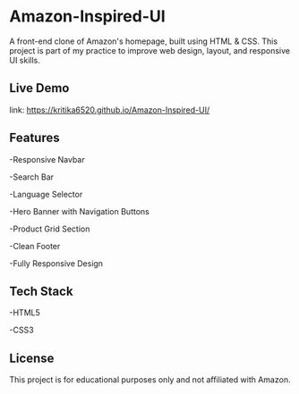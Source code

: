 # Amazon-Inspired-UI
A front-end clone of Amazon's homepage, built using HTML & CSS.
This project is part of my practice to improve web design, layout, and responsive UI skills.

## Live Demo 
link: https://kritika6520.github.io/Amazon-Inspired-UI/

## Features
-Responsive Navbar

-Search Bar

-Language Selector

-Hero Banner with Navigation Buttons

-Product Grid Section

-Clean Footer

-Fully Responsive Design

## Tech Stack
-HTML5

-CSS3

## License
This project is for educational purposes only and not affiliated with Amazon.


